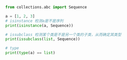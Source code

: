 
<BlogInfo id="1144" title="3.几种检测对象类型的方法" author="白日梦想猿" pv=0 read_times=0 pre_cost_time=0分10秒 category="接口：从协议到抽象基类" tag_list="['接口：从协议到抽象基类']" create_time="2022.04.02 10:39:11" update_time="2022.04.02 11:08:59" />

```python
from collections.abc import Sequence

a = [1, 2, 3]
# isinstance 检测a是不是序列
print(isinstance(a, Sequence))

# issubclass 检测某个类是不是另一个类的子类，从而确定其类型
print(issubclass(list, Sequence))

# type
print(type(a) == list)

```
